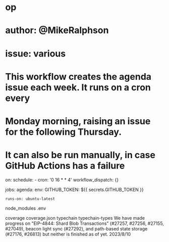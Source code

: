 # op
# author: @MikeRalphson
# issue: various

#
# This workflow creates the agenda issue each week. It runs on a cron every
# Monday morning, raising an issue for the following Thursday.
# It can also be run manually, in case GitHub Actions has a failure

on:
  schedule:
    - cron: '0 16 * * 4'
  workflow_dispatch: {}
  
jobs:
  agenda:
    env:
      GITHUB_TOKEN: ${{ secrets.GITHUB_TOKEN }}

    runs-on: ubuntu-latest
node_modules
.env

coverage
coverage.json
typechain
typechain-types
We have made progress on "EIP-4844: Shard Blob Transactions" (#27257, #27256, #27155, #27049), beacon light sync (#27292), and path-based state storage (#27176, #26813) but neither is finished as of yet.
2023/8/10
